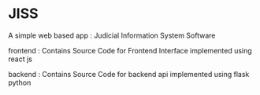 # JISS

A simple web based app : Judicial Information System Software

frontend : Contains Source Code for Frontend Interface implemented using react js

backend : Contains Source Code for backend api implemented using flask python

